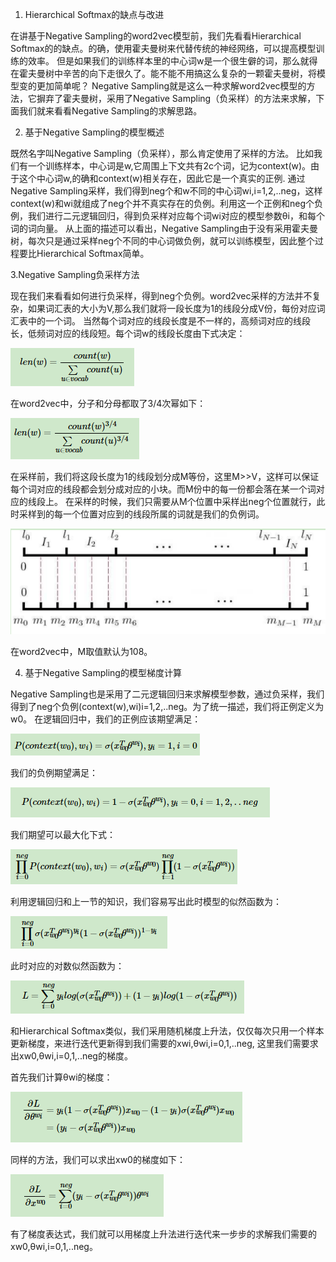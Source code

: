 1. Hierarchical Softmax的缺点与改进

在讲基于Negative Sampling的word2vec模型前，我们先看看Hierarchical Softmax的的缺点。的确，使用霍夫曼树来代替传统的神经网络，可以提高模型训练的效率。
但是如果我们的训练样本里的中心词w是一个很生僻的词，那么就得在霍夫曼树中辛苦的向下走很久了。能不能不用搞这么复杂的一颗霍夫曼树，将模型变的更加简单呢？
Negative Sampling就是这么一种求解word2vec模型的方法，它摒弃了霍夫曼树，采用了Negative Sampling（负采样）的方法来求解，下面我们就来看看Negative Sampling的求解思路。

2. 基于Negative Sampling的模型概述

既然名字叫Negative Sampling（负采样），那么肯定使用了采样的方法。
比如我们有一个训练样本，中心词是w,它周围上下文共有2c个词，记为context(w)。由于这个中心词w,的确和context(w)相关存在，因此它是一个真实的正例.
通过Negative Sampling采样，我们得到neg个和w不同的中心词wi,i=1,2,..neg，这样context(w)和wi就组成了neg个并不真实存在的负例。利用这一个正例和neg个负例，我们进行二元逻辑回归，得到负采样对应每个词wi对应的模型参数θi，和每个词的词向量。
从上面的描述可以看出，Negative Sampling由于没有采用霍夫曼树，每次只是通过采样neg个不同的中心词做负例，就可以训练模型，因此整个过程要比Hierarchical Softmax简单。

3.Negative Sampling负采样方法

现在我们来看看如何进行负采样，得到neg个负例。word2vec采样的方法并不复杂，如果词汇表的大小为V,那么我们就将一段长度为1的线段分成V份，每份对应词汇表中的一个词。
当然每个词对应的线段长度是不一样的，高频词对应的线段长，低频词对应的线段短。每个词w的线段长度由下式决定：

![14](https://github.com/wonderfultina/word2vec/blob/master/images/13.png)

在word2vec中，分子和分母都取了3/4次幂如下：

![14](https://github.com/wonderfultina/word2vec/blob/master/images/14.png)


在采样前，我们将这段长度为1的线段划分成M等份，这里M>>V，这样可以保证每个词对应的线段都会划分成对应的小块。而M份中的每一份都会落在某一个词对应的线段上。
在采样的时候，我们只需要从M个位置中采样出neg个位置就行，此时采样到的每一个位置对应到的线段所属的词就是我们的负例词。

![14](https://github.com/wonderfultina/word2vec/blob/master/images/15.png)

在word2vec中，M取值默认为108。

4. 基于Negative Sampling的模型梯度计算

Negative Sampling也是采用了二元逻辑回归来求解模型参数，通过负采样，我们得到了neg个负例(context(w),wi)i=1,2,..neg。为了统一描述，我们将正例定义为w0。
在逻辑回归中，我们的正例应该期望满足：

![14](https://github.com/wonderfultina/word2vec/blob/master/images/16.png)

我们的负例期望满足：

![14](https://github.com/wonderfultina/word2vec/blob/master/images/17.png)

我们期望可以最大化下式：

![14](https://github.com/wonderfultina/word2vec/blob/master/images/18.png)

利用逻辑回归和上一节的知识，我们容易写出此时模型的似然函数为：

![14](https://github.com/wonderfultina/word2vec/blob/master/images/19.png)


此时对应的对数似然函数为：

![14](https://github.com/wonderfultina/word2vec/blob/master/images/20.png)


和Hierarchical Softmax类似，我们采用随机梯度上升法，仅仅每次只用一个样本更新梯度，来进行迭代更新得到我们需要的xwi,θwi,i=0,1,..neg, 这里我们需要求出xw0,θwi,i=0,1,..neg的梯度。


首先我们计算θwi的梯度：

![14](https://github.com/wonderfultina/word2vec/blob/master/images/21.png)

同样的方法，我们可以求出xw0的梯度如下：

![14](https://github.com/wonderfultina/word2vec/blob/master/images/22.png)

有了梯度表达式，我们就可以用梯度上升法进行迭代来一步步的求解我们需要的xw0,θwi,i=0,1,..neg。
